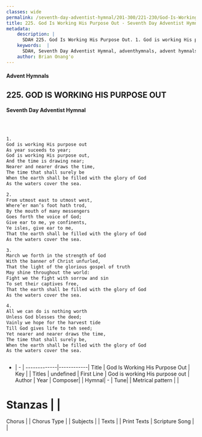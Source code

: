 ```yaml
---
classes: wide
permalink: /seventh-day-adventist-hymnal/201-300/221-230/God-Is-Working-His-Purpose-Out/
title: 225. God Is Working His Purpose Out - Seventh Day Adventist Hymnal
metadata:
    description: |
      SDAH 225. God Is Working His Purpose Out. 1. God is working His purpose out As year suceeds to year; God is working His purpose out, And the time is drawing near; Nearer and nearer draws the time, The time that shall surely be When the earth shall be filled with the glory of God As the waters cover the sea.
    keywords:  |
      SDAH, Seventh Day Adventist Hymnal, adventhymnals, advent hymnals, God Is Working His Purpose Out, God is working His purpose out 
    author: Brian Onang'o
---
```


#### Advent Hymnals
## 225. GOD IS WORKING HIS PURPOSE OUT
#### Seventh Day Adventist Hymnal

```txt



1.
God is working His purpose out
As year suceeds to year;
God is working His purpose out,
And the time is drawing near;
Nearer and nearer draws the time,
The time that shall surely be
When the earth shall be filled with the glory of God
As the waters cover the sea.

2.
From utmost east to utmost west,
Where’er man’s foot hath trod,
By the mouth of many messengers
Goes forth the voice of God;
Give ear to me, ye confinents,
Ye isles, give ear to me,
That the earth shall be filled with the glory of God
As the waters cover the sea.

3.
March we forth in the strength of God
With the banner of Christ unfurled,
That the light of the glorious gospel of truth
May shine throughout the world:
Fight we the fight with sorrow and sin
To set their captives free,
That the earth shall be filled with the glory of God
As the waters cover the sea.

4.
All we can do is nothing worth
Unless God blesses the deed;
Vainly we hope for the harvest tide
Till God gives life to teh seed;
Yet nearer and nearer draws the time,
The time that shall surely be,
When the earth shall be filled with the glory of God
As the waters cover the sea.



```

- |   -  |
-------------|------------|
Title | God Is Working His Purpose Out |
Key |  |
Titles | undefined |
First Line | God is working His purpose out |
Author | 
Year | 
Composer|  |
Hymnal|  - |
Tune|  |
Metrical pattern | |
# Stanzas |  |
Chorus |  |
Chorus Type |  |
Subjects |  |
Texts |  |
Print Texts | 
Scripture Song |  |
  

